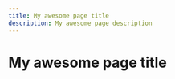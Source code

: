 ```yaml
---
title: My awesome page title
description: My awesome page description
---
```


# My awesome page title
